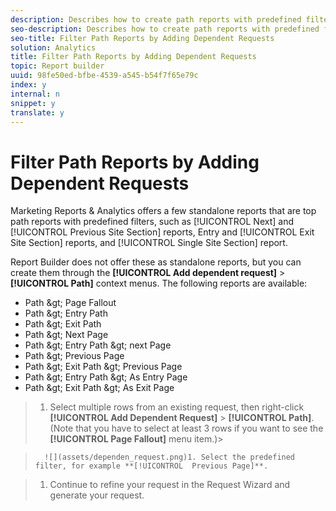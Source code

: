 ```yaml
---
description: Describes how to create path reports with predefined filters.
seo-description: Describes how to create path reports with predefined filters.
seo-title: Filter Path Reports by Adding Dependent Requests
solution: Analytics
title: Filter Path Reports by Adding Dependent Requests
topic: Report builder
uuid: 98fe50ed-bfbe-4539-a545-b54f7f65e79c
index: y
internal: n
snippet: y
translate: y
---
```


# Filter Path Reports by Adding Dependent Requests

Marketing Reports &amp; Analytics offers a few standalone reports that are top path reports with predefined filters, such as [!UICONTROL  Next] and [!UICONTROL  Previous Site Section] reports, Entry and [!UICONTROL  Exit Site Section] reports, and [!UICONTROL  Single Site Section] report. 

Report Builder does not offer these as standalone reports, but you can create them through the **[!UICONTROL  Add dependent request]** > **[!UICONTROL  Path]** context menus. The following reports are available: 

* Path &amp;gt; Page Fallout
* Path &amp;gt; Entry Path
* Path &amp;gt; Exit Path
* Path &amp;gt; Next Page
* Path &amp;gt; Entry Path &amp;gt; next Page
* Path &amp;gt; Previous Page
* Path &amp;gt; Exit Path &amp;gt; Previous Page
* Path &amp;gt; Entry Path &amp;gt; As Entry Page
* Path &amp;gt; Exit Path &amp;gt; As Exit Page

>1. Select multiple rows from an existing request, then right-click **[!UICONTROL  Add Dependent Request]** > **[!UICONTROL  Path]**.
>   (Note that you have to select at least 3 rows if you want to see the **[!UICONTROL  Page Fallout]** menu item.)>

>       ![](assets/dependen_request.png)1. Select the predefined filter, for example **[!UICONTROL  Previous Page]**.

>1. Continue to refine your request in the Request Wizard and generate your request.
